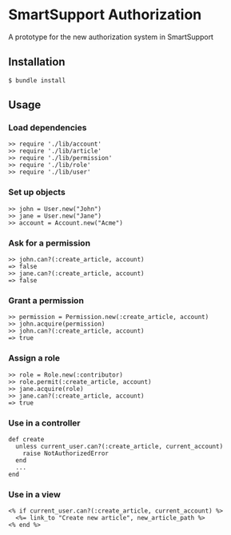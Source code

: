 # SmartSupport Authorization
A prototype for the new authorization system in SmartSupport

## Installation

    $ bundle install

## Usage

### Load dependencies

    >> require './lib/account'
    >> require './lib/article'
    >> require './lib/permission'
    >> require './lib/role'
    >> require './lib/user'

### Set up objects

    >> john = User.new("John")
    >> jane = User.new("Jane")
    >> account = Account.new("Acme")

### Ask for a permission

    >> john.can?(:create_article, account)
    => false
    >> jane.can?(:create_article, account)
    => false

### Grant a permission

    >> permission = Permission.new(:create_article, account)
    >> john.acquire(permission)
    >> john.can?(:create_article, account)
    => true

### Assign a role

    >> role = Role.new(:contributor)
    >> role.permit(:create_article, account)
    >> jane.acquire(role)
    >> jane.can?(:create_article, account)
    => true

### Use in a controller

    def create
      unless current_user.can?(:create_article, current_account)
        raise NotAuthorizedError
      end
      ...
    end

### Use in a view

    <% if current_user.can?(:create_article, current_account) %>
      <%= link_to "Create new article", new_article_path %>
    <% end %>

